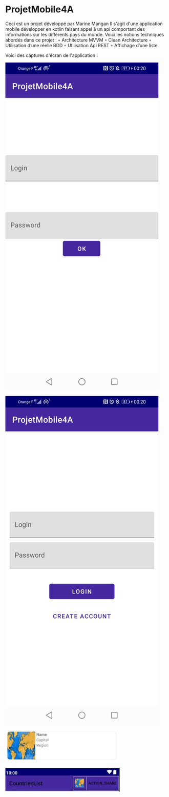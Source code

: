 # ProjetMobile4A

Ceci est un projet développé par Marine Mangan
Il s'agit d'une application mobile développer en kotlin faisant appel à un api comportant des informations sur les différents pays du monde. Voici les notions techniques abordés dans ce projet : 
	◦ Architecture MVVM
	◦	Clean Architecture
	◦	Utilisation d’une réelle BDD
	◦	Utilisation Api REST
	◦	Affichage d’une liste
  
  Voici des captures d'écran de l'application :
  
  ![](/Images/Screenshot_20201230_002044_com.example.projetmobile4a.jpg)
  
  ![](/Images/Screenshot_20201230_002035_com.example.projetmobile4a.jpg)
  
  ![](/Images/Countries.JPG)
  
  ![](/Images/Countries2.JPG)
  
